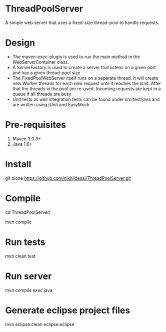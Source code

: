 # ThreadPoolServer
A simple web server that uses a fixed-size thread-pool to handle requests. 

# Design

- The maven-exec-plugin is used to run the main method in the WebServerContainer class. 
- A ServerFactory is used to create a server that listens on a given port and has a given thread-pool size
- The FixedPoolWebServer itself runs on a separate thread. It will create new Worker threads for each new request until it reaches the limit. After that the threads in the pool are re-used. Incoming requests are kept in a queue if all threads are busy
- Unit tests as well integration tests can be found under src/test/java and are written using jUnit and EasyMock

# Pre-requisites

1. Maven 3.0.3+
2. Java 1.6+

# Install

git clone https://github.com/nikhildesai/ThreadPoolServer.git

# Compile

cd ThreadPoolServer/

mvn compile

# Run tests

mvn clean test

# Run server

mvn compile exec:java

# Generate eclipse project files

mvn eclipse:clean eclipse:eclipse
